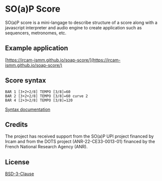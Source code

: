 # SO(a)P Score

SO(a)P score is a mini-langage to describe structure of a score along with a javascript interpreter and audio engine to create application such as sequencers, metronomes, etc.

## Example application

[https://ircam-ismm.github.io/soap-score/](https://ircam-ismm.github.io/soap-score/)

## Score syntax

```
BAR 1 [3+2+2/8] TEMPO [3/8]=60
BAR 2 [3+2+2/8] TEMPO [3/8]=60 curve 2
BAR 4 [2+3+2/8] TEMPO [3/8]=120
```

[Syntax documentation](./docs/SYNTAX.md)

## Credits

The project has received support from the SO(a)P UPI project financed by Ircam and from the DOTS project (ANR-22-CE33-0013-01) financed by the French National Research Agency (ANR).

## License

[BSD-3-Clause](./LICENSE)
